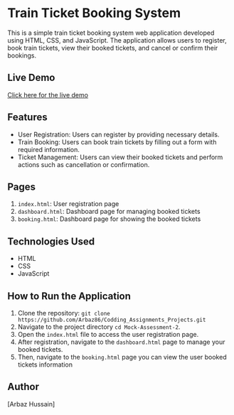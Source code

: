 # Train Ticket Booking System

This is a simple train ticket booking system web application developed using HTML, CSS, and JavaScript. The application allows users to register, book train tickets, view their booked tickets, and cancel or confirm their bookings.

## Live Demo

[Click here for the live demo](https://mock-assessment-2.netlify.app/)

## Features

- User Registration: Users can register by providing necessary details.
- Train Booking: Users can book train tickets by filling out a form with required information.
- Ticket Management: Users can view their booked tickets and perform actions such as cancellation or confirmation.

## Pages

1. `index.html`: User registration page
2. `dashboard.html`: Dashboard page for managing booked tickets
3. `booking.html`: Dashboard page for showing the booked tickets

## Technologies Used

- HTML
- CSS
- JavaScript

## How to Run the Application

1. Clone the repository: `git clone https://github.com/Arbaz86/Codding_Assignments_Projects.git`
2. Navigate to the project directory `cd Mock-Assessment-2`.
3. Open the `index.html` file to access the user registration page.
4. After registration, navigate to the `dashboard.html` page to manage your booked tickets.
5. Then, navigate to the `booking.html` page you can view the user booked tickets information

## Author

[Arbaz Hussain]
